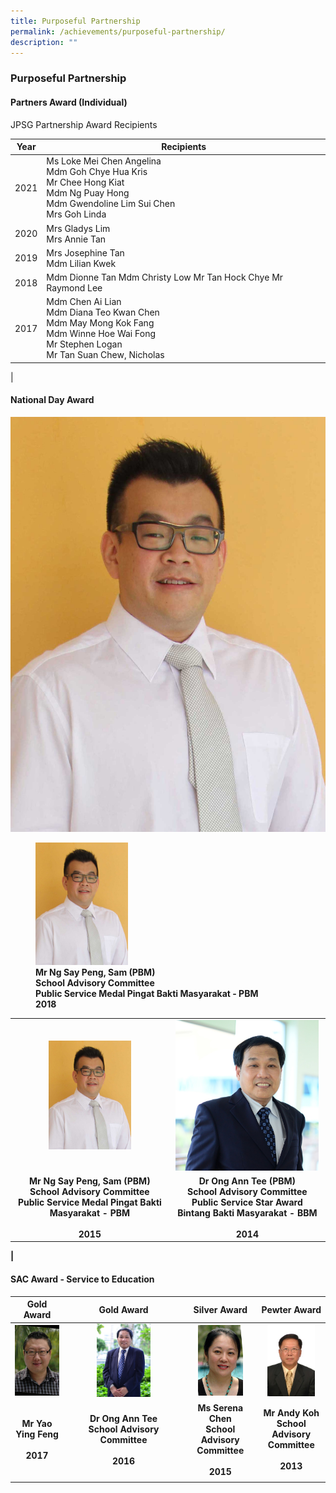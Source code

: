 ```yaml
---
title: Purposeful Partnership
permalink: /achievements/purposeful-partnership/
description: ""
---
```

### **Purposeful Partnership**

#### **Partners Award (Individual)**

JPSG Partnership Award Recipients

| Year | Recipients |
|:---:|---|
| 2021 | Ms Loke Mei Chen Angelina<br>Mdm Goh Chye Hua Kris <br>Mr Chee Hong Kiat <br>Mdm Ng Puay Hong <br>Mdm Gwendoline Lim Sui Chen <br>Mrs Goh Linda |
| 2020 | Mrs Gladys Lim<br>Mrs Annie Tan<br> |
| 2019  | Mrs Josephine Tan<br>Mdm Lilian Kwek<br> |
| 2018 |  Mdm Dionne Tan Mdm Christy Low Mr Tan Hock Chye Mr Raymond Lee <br> |
| 2017  | Mdm Chen Ai Lian<br>Mdm Diana Teo Kwan Chen<br>Mdm May Mong Kok Fang<br>Mdm Winne Hoe Wai Fong<br>Mr Stephen Logan<br>Mr Tan Suan Chew, Nicholas |
|

#### **National Day Award**

![](/images/purposeful%20partnership%201.jpg)

<figure>
<img src="/images/purposeful%20partnership%201.jpg" 
     style="width:35%">
<figcaption><strong>  Mr Ng Say Peng, Sam (PBM) <br>School Advisory Committee<br>Public Service Medal Pingat Bakti Masyarakat - PBM<br>2018
</figure>
	
|  |  |
|:---:|:---:|
| <img src="/images/purposeful%20partnership%202.jpg" style="width:55%"> | <img src="/images/purposeful%20partnership%203.jpg" style="width:97%"> |		
| Mr Ng Say Peng, Sam (PBM) <br>School Advisory Committee <br> Public Service Medal Pingat Bakti Masyarakat - PBM<br><br>2015  | Dr Ong Ann Tee (PBM)<br>School Advisory Committee <br>Public Service Star Award<br>Bintang Bakti Masyarakat - BBM<br><br> 2014 |
|
	
#### **SAC Award - Service to Education**	
	
| Gold Award | Gold Award | Silver Award | Pewter Award |
|:---:|:---:|:---:|:---:|
| <img src="/images/purposeful%20partnership%204.jpg" style="width:100%"> | <img src="/images/purposeful%20partnership%205.jpg" style="width:48%"> | <img src="/images/purposeful%20partnership%206.jpg" style="width:70%"> | <img src="/images/purposeful%20partnership%207.jpg" style="width:80%"> |
| Mr Yao Ying Feng<br><br>2017 | Dr Ong Ann Tee<br>School Advisory Committee<br><br>2016  | Ms Serena Chen  <br>School Advisory Committee<br><br>2015 | Mr Andy Koh  <br>School Advisory Committee <br><br>2013 |
|  |  |  |  |